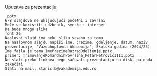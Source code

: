 Uputstva za prezentaciju:

	.pptx
	6-8 slajdova ne uključujući početni i završni
	Može se koristiti udžbenik, sveske i internet
	Da bude mnogo slika
	font 26
	Naslovni slajd ima neku sliku vezanu za temu
	Na naslovnom slajdu napiši ime, prezime, odeljenje, datum, naziv prezentacije, "Vazduhoplovna Akademija", Školska godina (2024/25)
	Ime fajla je tema_ImePrezimeRazredOdeljenje.pptx
	primer: TrimovanjeKomandnihPovršina_PetarPetrovićIII1.pptx
	Ne slati preko linkova nego sačuvati prezentaciju na disk, pa onda zakačiti
	Slati na mail: stanic.b@vakademija.edu.rs
